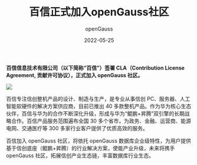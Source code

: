 ﻿---
title: '百信正式加入openGauss社区'
date: '2022-05-25'
tags: ['theme']
banner: '/category/news/2022-05-25/banner.png'
category: 'news'
author: 'openGauss'
summary: '百信正式加入openGauss社区'
---

**百信信息技术有限公司（以下简称“百信”）签署 CLA（Contribution License Agreement, 贡献许可协议），正式加入 openGauss 社区。**

<img src="/zh/news/2022-05-25/banner.png" >

百信专注信创整机产品的设计、制造与生产，是专业从事信创 PC、服务器、人工智能软硬件的解决方案供应商，目前已推出 40 多款整机产品。作为华为核心生态伙伴，百信与华为的合作不断深化升级，形成与华为“鲲鹏+昇腾”双引擎的长期战略合作。百信产品服务范围遍布全国 30 多个省市，为政务、金融、运营商、能源电网、交通医疗等 300 多家行业客户提供了优质高效的服务。

百信加入 openGauss 社区，将依托 openGauss 数据库企业级特性，为用户提供基于信创底座（鲲鹏+昇腾）的行业解决方案，使能产业升级，未来将携手 openGauss 社区，拓展信创产业生态链，丰富数据库行业生态。
